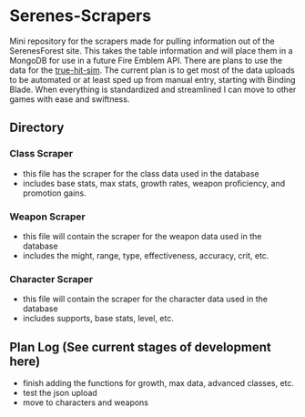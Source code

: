 # Serenes-Scrapers
Mini repository for the scrapers made for pulling information out of the SerenesForest site. This takes the table information and will place them in a MongoDB for use in a future Fire Emblem API. There are plans to use the data for the [true-hit-sim](https://github.com/Metal-King-Boo/true-hit-sim). The current plan is to get most of the data uploads to be automated or at least sped up from manual entry, starting with Binding Blade. When everything is standardized and streamlined I can move to other games with ease and swiftness.

## Directory
### Class Scraper
+ this file has the scraper for the class data used in the database
+ includes base stats, max stats, growth rates, weapon proficiency, and promotion gains.
### Weapon Scraper
+ this file will contain the scraper for the weapon data used in the database
+ includes the might, range, type, effectiveness, accuracy, crit, etc.
### Character Scraper
+ this file will contain the scraper for the character data used in the database
+ includes supports, base stats, level, etc.

## Plan Log (See current stages of development here)
+ finish adding the functions for growth, max data, advanced classes, etc.
+ test the json upload
+ move to characters and weapons
